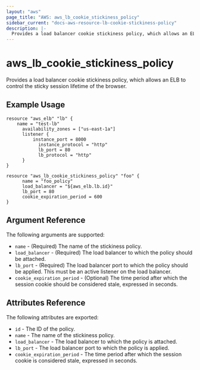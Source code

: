 ```yaml
---
layout: "aws"
page_title: "AWS: aws_lb_cookie_stickiness_policy"
sidebar_current: "docs-aws-resource-lb-cookie-stickiness-policy"
description: |-
  Provides a load balancer cookie stickiness policy, which allows an ELB to control the sticky session lifetime of the browser.
---
```


# aws\_lb\_cookie\_stickiness\_policy

Provides a load balancer cookie stickiness policy, which allows an ELB to control the sticky session lifetime of the browser.

## Example Usage

```
resource "aws_elb" "lb" {
    name = "test-lb"
	  availability_zones = ["us-east-1a"]
	  listener {
	      instance_port = 8000
		    instance_protocol = "http"
		    lb_port = 80
		    lb_protocol = "http"
	  }
}

resource "aws_lb_cookie_stickiness_policy" "foo" {
	  name = "foo_policy"
	  load_balancer = "${aws_elb.lb.id}"
	  lb_port = 80
	  cookie_expiration_period = 600
}
```

## Argument Reference

The following arguments are supported:

* `name` - (Required) The name of the stickiness policy.
* `load_balancer` - (Required) The load balancer to which the policy
  should be attached.
* `lb_port` - (Required) The load balancer port to which the policy
  should be applied. This must be an active listener on the load
balancer.
* `cookie_expiration_period` - (Optional) The time period after which
  the session cookie should be considered stale, expressed in seconds.

## Attributes Reference

The following attributes are exported:

* `id` - The ID of the policy.
* `name` - The name of the stickiness policy.
* `load_balancer` - The load balancer to which the policy is attached.
* `lb_port` - The load balancer port to which the policy is applied.
* `cookie_expiration_period` - The time period after which the session cookie is considered stale, expressed in seconds.
